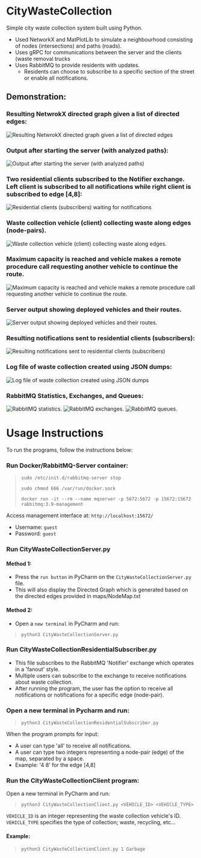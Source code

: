# CityWasteCollection

Simple city waste collection system built using Python.

- Used NetworkX and MatPlotLib to simulate a neighbourhood consisting of nodes (intersections) and paths (roads).
- Uses gRPC for communications between the server and the clients (waste removal trucks
- Uses RabbitMQ to provide residents with updates.
  - Residents can choose to subscribe to a specific section of the street or enable all notifications.

## Demonstration:

### Resulting NetwrokX directed graph given a list of directed edges:

![Resulting NetwrokX directed graph given a list of directed edges](docs/images/1.png)

### Output after starting the server (with analyzed paths):

![Output after starting the server (with analyzed paths)](docs/images/2.png)

### Two residential clients subscribed to the Notifier exchange. Left client is subscribed to all notifications while right client is subscribed to edge [4,8]:

![Residential clients (subscribers) waiting for notifications](docs/images/3.png)

### Waste collection vehicle (client) collecting waste along edges (node-pairs).

![Waste collection vehicle (client) collecting waste along edges.](docs/images/4.png)

### Maximum capacity is reached and vehicle makes a remote procedure call requesting another vehicle to continue the route.

![Maximum capacity is reached and vehicle makes a remote procedure call requesting another vehicle to continue the route.](docs/images/5.png)

### Server output showing deployed vehicles and their routes.

![Server output showing deployed vehicles and their routes.](docs/images/6.png)

### Resulting notifications sent to residential clients (subscribers):

![Resulting notifications sent to residential clients (subscribers)](docs/images/7.png)

### Log file of waste collection created using JSON dumps:

![Log file of waste collection created using JSON dumps](docs/images/9.png)

### RabbitMQ Statistics, Exchanges, and Queues:

![RabbitMQ statistics.](docs/images/10.png)
![RabbitMQ exchanges.](docs/images/11.png)
![RabbitMQ queues.](docs/images/12.png)

# Usage Instructions

To run the programs, follow the instructions below:

### Run Docker/RabbitMQ-Server container:

> `sudo /etc/init.d/rabbitmq-server stop`
>
> `sudo chmod 666 /var/run/docker.sock`
>
> `docker run -it --rm --name mqserver -p 5672:5672 -p 15672:15672 rabbitmq:3.9-management`

Access management interface at: `http://localhost:15672/`

- Username: `guest`
- Password: `guest`

### Run CityWasteCollectionServer.py

#### Method 1:

- Press the `run button` in PyCharm on the `CityWasteCollectionServer.py` file.
- This will also display the Directed Graph which is generated based on the directed edges provided in maps/NodeMap.txt

#### Method 2:

- Open a `new terminal` in PyCharm and run:

> `python3 CityWasteCollectionServer.py`

### Run CityWasteCollectionResidentialSubscriber.py

- This file subscribes to the RabbitMQ 'Notifier' exchange which operates in a 'fanout' style.
- Multiple users can subscribe to the exchange to receive notifications about waste collection.
- After running the program, the user has the option to receive all notifications or notifications for a specific edge (node-pair).

### Open a new terminal in Pycharm and run:

> `python3 CityWasteCollectionResidentialSubscriber.py`

When the program prompts for input:

- A user can type 'all' to receive all notifications.
- A user can type two integers representing a node-pair (edge) of the map, separated by a space.
- Example: '4 8' for the edge [4,8]

### Run the CityWasteCollectionClient program:

Open a new terminal in PyCharm and run:

> `python3 CityWasteCollectionClient.py <VEHICLE_ID> <VEHICLE_TYPE>`

`VEHICLE_ID` is an integer representing the waste collection vehicle's ID.  
`VEHICLE_TYPE` specifies the type of collection; waste, recycling, etc...

#### Example:

> `python3 CityWasteCollectionClient.py 1 Garbage`
